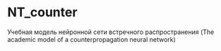 # NT_counter
Учебная модель нейронной сети встречного распространения (The academic model of a counterpropagation neural network)
